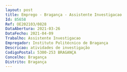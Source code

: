 ```yaml
--- 
layout: post
title: Emprego - Bragança - Assistente Investigacao
Id: 85658
Ref: OE202103/0828
DataAbertura: 2021-03-26
DataFecho: 2021-04-09
Trabalho: Assistente Investigacao
Empregador: Instituto Politécnico de Bragança
Descricao: atividades de investigação
CodigoPostal: 5300-253 BRAGANÇA
Concelho: Bragança
Distrito: Bragança
--- 
```

